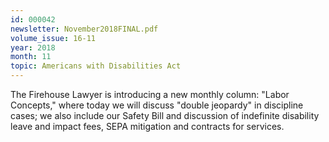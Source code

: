 ```yaml
---
id: 000042
newsletter: November2018FINAL.pdf
volume_issue: 16-11
year: 2018
month: 11
topic: Americans with Disabilities Act
---
```


The Firehouse Lawyer is introducing a new monthly column: "Labor Concepts," where today we will discuss "double jeopardy" in discipline cases; we also include our Safety Bill and discussion of indefinite disability leave and impact fees, SEPA mitigation and contracts for services.